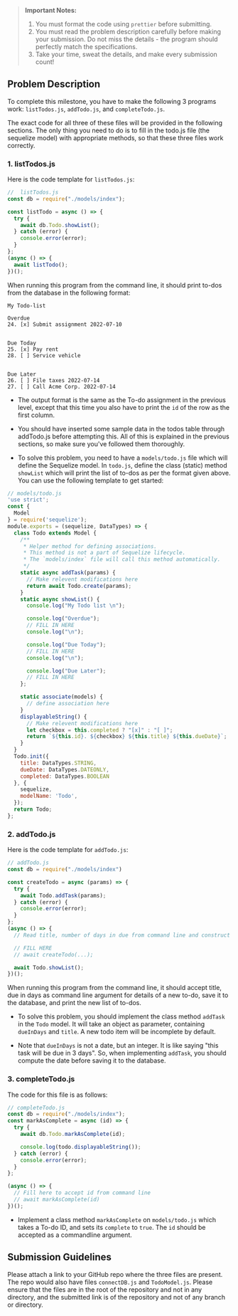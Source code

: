 > **Important Notes:**
>
> 1. You must format the code using `prettier` before submitting.
> 2. You must read the problem description carefully before making your submission. Do not miss the details - the program should perfectly match the specifications.
> 3. Take your time, sweat the details, and make every submission count!

## Problem Description

To complete this milestone, you have to make the following 3 programs work: `listTodos.js`, `addTodo.js`, and `completeTodo.js`.

The exact code for all three of these files will be provided in the following sections. The only thing you need to do is to fill in the todo.js file (the sequelize model) with appropriate methods, so that these three files work correctly.

### 1. listTodos.js

Here is the code template for `listTodos.js`:

```js
//  listTodos.js
const db = require("./models/index");

const listTodo = async () => {
  try {
    await db.Todo.showList();
  } catch (error) {
    console.error(error);
  }
};
(async () => {
  await listTodo();
})();
```

When running this program from the command line, it should print to-dos from the database in the following format:

```
My Todo-list

Overdue
24. [x] Submit assignment 2022-07-10


Due Today
25. [x] Pay rent
28. [ ] Service vehicle


Due Later
26. [ ] File taxes 2022-07-14
27. [ ] Call Acme Corp. 2022-07-14
```

- The output format is the same as the To-do assignment in the previous level, except that this time you also have to print the `id` of the row as the first column.

- You should have inserted some sample data in the todos table through addTodo.js before attempting this. All of this is explained in the previous sections, so make sure you've followed them thoroughly.

- To solve this problem, you need to have a `models/todo.js` file which will define the Sequelize model. In `todo.js`, define the class (static) method `showList` which will print the list of to-dos as per the format given above. You can use the following template to get started:

```js
// models/todo.js
'use strict';
const {
  Model
} = require('sequelize');
module.exports = (sequelize, DataTypes) => {
  class Todo extends Model {
    /**
     * Helper method for defining associations.
     * This method is not a part of Sequelize lifecycle.
     * The `models/index` file will call this method automatically.
     */
    static async addTask(params) {
      // Make relevent modifications here
      return await Todo.create(params);
    }
    static async showList() {
      console.log("My Todo list \n");

      console.log("Overdue");
      // FILL IN HERE
      console.log("\n");

      console.log("Due Today");
      // FILL IN HERE
      console.log("\n");

      console.log("Due Later");
      // FILL IN HERE
    };

    static associate(models) {
      // define association here
    }
    displayableString() {
      // Make relevent modifications here
      let checkbox = this.completed ? "[x]" : "[ ]";
      return `${this.id}. ${checkbox} ${this.title} ${this.dueDate}`;
    }
  }
  Todo.init({
    title: DataTypes.STRING,
    dueDate: DataTypes.DATEONLY,
    completed: DataTypes.BOOLEAN
  }, {
    sequelize,
    modelName: 'Todo',
  });
  return Todo;
};

```

### 2. addTodo.js

Here is the code template for `addTodo.js`:

```js
// addTodo.js
const db = require("./models/index")

const createTodo = async (params) => {
  try {
    await Todo.addTask(params);
  } catch (error) {
    console.error(error);
  }
};
(async () => {
  // Read title, number of days in due from command line and construct the todo item

  // FILL HERE
  // await createTodo(...);

  await Todo.showList();
})();
```

When running this program from the command line, it should accept title, due in days as command line argument for details of a new to-do, save it to the database, and print the new list of to-dos.

- To solve this problem, you should implement the class method `addTask` in the `Todo` model. It will take an object as parameter, containing `dueInDays` and `title`. A new todo item will be incomplete by default.

- Note that `dueInDays` is not a date, but an integer. It is like saying "this task will be due in 3 days". So, when implementing `addTask`, you should compute the date before saving it to the database.

### 3. completeTodo.js

The code for this file is as follows:

```js
// completeTodo.js
const db = require("./models/index");
const markAsComplete = async (id) => {
  try {
    await db.Todo.markAsComplete(id);

    console.log(todo.displayableString());
  } catch (error) {
    console.error(error);
  }
};

(async () => {
  // Fill here to accept id from command line
  // await markAsComplete(id)
})();
```

- Implement a class method `markAsComplete` on `models/todo.js` which takes a To-do ID, and sets its `complete` to `true`. The `id` should be accepted as a commandline argument.

## Submission Guidelines

Please attach a link to your GitHub repo where the three files are present. The repo would also have files `connectDB.js` and `TodoModel.js`. Please ensure that the files are in the root of the repository and not in any directory, and the submitted link is of the repository and not of any branch or directory.
